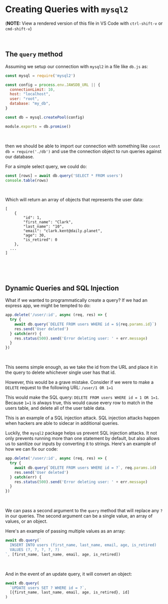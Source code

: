 # Creating Queries with `mysql2`

(**NOTE:** View a rendered version of this file in VS Code with `ctrl-shift-v` or `cmd-shift-v`)

&nbsp;
## The `query` method

Assuming we setup our connection with `mysql2` in a file like `db.js` as:

```js
const mysql = require('mysql2')

const config = process.env.JAWSDB_URL || {
  connectionLimit: 10,
  host: "localhost",
  user: "root",
  database: "my_db",
}

const db = mysql.createPool(config)

module.exports = db.promise()
```
&nbsp;

then we should be able to import our connection with something like `const db = require('./db')` and use the connection object to run queries against our database.

For a simple select query, we could do:

```js
const [rows] = await db.query('SELECT * FROM users')
console.table(rows)
```
&nbsp;

Which will return an array of objects that represents the user data:

```
[
	{
		"id": 1,
		"first_name": "Clark",
		"last_name": "10",
		"email": "clark.kent@daily.planet",
		"age": 30,
		"is_retired": 0
	},
  ...
]
```
&nbsp;

&nbsp;
## Dynamic Queries and SQL Injection

What if we wanted to programmatically create a query? If we had an express app, we might be tempted to do:

```js
app.delete('/user/:id', async (req, res) => {
  try {
    await db.query(`DELETE FROM users WHERE id = ${req.params.id}`)
    res.send('User deleted')
  } catch(err) {
    res.status(500).send('Error deleting user: ' + err.message)
  }
})
```
&nbsp;

This seems simple enough, as we take the id from the URL and place it in the query to delete whichever single user has that id.

However, this would be a grave mistake. Consider if we were to make a `DELETE` request to the following URL: `/user/1 OR 1=1`

This would make the SQL query: `DELETE FROM users WHERE id = 1 OR 1=1`. Because `1=1` is always true, this would cause every row to match in the users table, and delete all of the user table data.

This is an example of a SQL injection attack. SQL injection attacks happen when hackers are able to sidecar in additional queries.

Luckily, the `mysql2` package helps us prevent SQL injection attacks. It not only prevents running more than one statement by default, but also allows us to sanitize our inputs by converting it to strings. Here's an example of how we can fix our code:

```js
app.delete('/user/:id', async (req, res) => {
  try {
    await db.query(`DELETE FROM users WHERE id = ?`, req.params.id)
    res.send('User deleted')
  } catch(err) {
    res.status(500).send('Error deleting user: ' + err.message)
  }
})
```
&nbsp;

We can pass a second argument to the `query` method that will replace any `?` in our queries. The second argument can be a single value, an array of values, or an object.

Here's an example of passing multiple values as an array:

```js
await db.query(`
  INSERT INTO users (first_name, last_name, email, age, is_retired)
  VALUES (?, ?, ?, ?, ?)
`, [first_name, last_name, email, age, is_retired])
```
&nbsp;

And in the event of an update query, it will convert an object:

```js
await db.query(
  `UPDATE users SET ? WHERE id = ?`,
  [{first_name, last_name, email, age, is_retired}, id]
)
```
&nbsp;